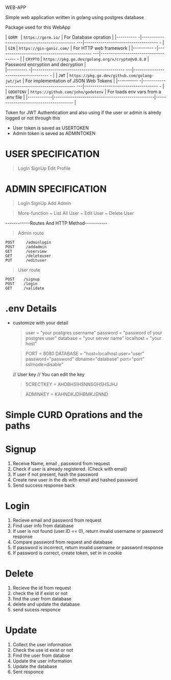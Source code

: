 
WEB-APP
 
Simple web application written in golang using postgres database

Package used for this WebApp

| `GORM `    | `https://gorm.io/`                              | For Database opration                 |
|---------- -|--------------------------------------------- ---|------------------------------------ - |
| `GIN`      | `https://gin-gonic.com/`                        | For HTTP web framework                | 
|---------- -|--------------------------------------------- ---|------------------------------------ - |
| `CRYPTO`   | `https://pkg.go.dev/golang.org/x/crypto@v0.8.0` | Password encryption and decryption    |  
|---------- -|--------------------------------------------- ---|------------------------------------ - |
| `JWT`      | `https://pkg.go.dev/github.com/golang-jwt/jwt`  | For implementation of JSON Web Tokens | 
|---------- -|--------------------------------------------- ---|------------------------------------ - |
| `GODOTENV` | `https://github.com/joho/godotenv`              | For loads env vars from a .env file   | 
|------------|-------------------------------------------------|-------------------------------------- |


Token for JWT Authentication
and also using if the user or admin is 
alredy logged or not through this

* User token is saved as USERTOKEN
* Admin token is seved as ADMINTOKEN

# USER SPECIFICATION

> LogIn
> SignUp
> Edit Profile

# ADMIN SPECIFICATION

> LogIn
> SignUp
> Add Admin

> More-function
    ~ List All User
    ~ Edit User
    ~ Delete User


------------Routes And HTTP Method-----------

> Admin route

    POST     /adminlogin
	POST     /addadmin
	GET      /userview
	GET      /deleteuser
	PUT      /edituser

> User route

	POST    /signup
	POST    /login
	GET     /validate


# .env Details

* customize with your detail
    > user      = "your postgres username"
    > password  = "password of your postgres user"
    > database  = "your server name"
    > localhost = "your host"

    > PORT      = 8080
    > DATABASE  = "host=localhost user="user" password="password" dbname="database" port="port"             sslmode=disable"

    // User key
    // You can edit the key

    > SCRECTKEY = AHDBHSIHSNNSGHSHSJHJ
    
    > ADMINKEY  = KAHNDKJDHBMKJSNND


# Simple CURD Oprations and the paths

# Signup 

1. Receive Name, email , password from request
2. Check if user is already registered. (Check with email)
3. If user if not present, hash the password
4. Create new user in the db with email and hashed password
5. Send success response back

# Login

1. Recieve email and password from request
2. Find user info from database
3. If user is not found (user.ID == 0), return invalid username or password response
4. Compare password from request and database
5. If password is incorrect, return invalid username or password response
6. If password is correct, create token, set in in cookie

# Delete

1. Recieve the id from request
2. check the id if exist or not
3. find the user from database
4. delete and update the database
5. send sucess responce

# Update

1. Collect the user information
2. Check the use id exist or not
3. Find the user from databse
4. Update the user information
5. Update the database 
6. Sent responce
